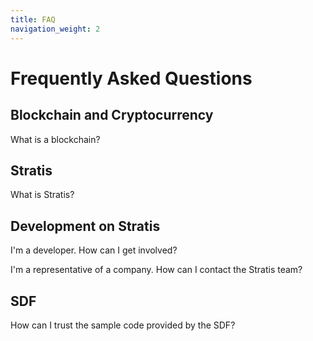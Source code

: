 ```yaml
---
title: FAQ
navigation_weight: 2
---
```

# Frequently Asked Questions

## Blockchain and Cryptocurrency

What is a blockchain?

## Stratis

What is Stratis?

## Development on Stratis

I'm a developer. How can I get involved?

I'm a representative of a company. How can I contact the Stratis team?

## SDF

How can I trust the sample code provided by the SDF?